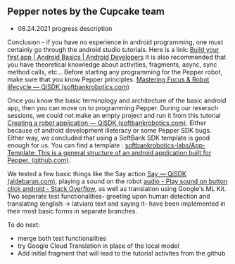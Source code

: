 **Pepper notes by the Cupcake team**
--
 - 08.24.2021 progress description

Conclusion - if you have no experience in android programming, one must certainly go through the android studio tutorials. Here is a link: [Build your first app | Android Basics | Android Developers](https://developer.android.com/training/basics/firstapp)
It is also recommended that you have theoretical knowledge about activities, fragments, async, sync method calls, etc... 
Before starting any programming for the Pepper robot, make sure that you know Pepper principles. [Mastering Focus & Robot lifecycle — QiSDK (softbankrobotics.com)](https://qisdk.softbankrobotics.com/sdk/doc/pepper-sdk/ch2_principles/focus_lifecycle.html)

Once you know the basic terminology and architecture of the basic android app, then you can move on to programming Pepper. During our reserach sessions, we could not make an empty project and run it from this tutorial [Creating a robot application — QiSDK (softbankrobotics.com)](https://qisdk.softbankrobotics.com/sdk/doc/pepper-sdk/ch1_gettingstarted/starting_project.html). Either because of android development illeteracy or some Pepper SDK bugs. Either way, we concluded that using a SoftBank SDK template is good enough for us. You can find a template : [softbankrobotics-labs/App-Template: This is a general structure of an android application built for Pepper. (github.com)](https://github.com/softbankrobotics-labs/App-Template). 

We tested a few basic things like the Say action [Say — QiSDK (aldebaran.com)](https://android.aldebaran.com/sdk/doc/pepper-sdk/ch4_api/conversation/reference/say.html), playing a sound on the robot [audio - Play sound on button click android - Stack Overflow](https://stackoverflow.com/questions/18459122/play-sound-on-button-click-android), as well as translation using Google's ML Kit. Two seperate test functionalities- greeting upon human detection and translating (english -> latvian) text and saying it- have been implemented in their most basic forms in separate branches.

To do next:
- merge both test functionalities
- try Google Cloud Translation in place of the local model
- Add initial fragment that will lead to the tutorial activites from the github
